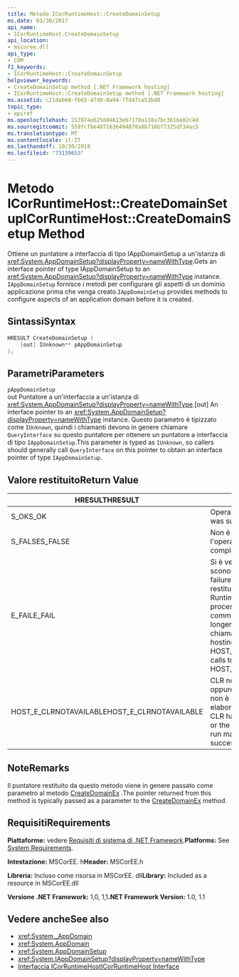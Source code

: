 ```yaml
---
title: Metodo ICorRuntimeHost::CreateDomainSetup
ms.date: 03/30/2017
api_name:
- ICorRuntimeHost.CreateDomainSetup
api_location:
- mscoree.dll
api_type:
- COM
f1_keywords:
- ICorRuntimeHost::CreateDomainSetup
helpviewer_keywords:
- CreateDomainSetup method [.NET Framework hosting]
- ICorRuntimeHost::CreateDomainSetup method [.NET Framework hosting]
ms.assetid: c21dab60-fb65-47d9-8a94-7fd47ca53b48
topic_type:
- apiref
ms.openlocfilehash: 217874e625604613e67170a118a7bc3616e02c4d
ms.sourcegitcommit: 559fcfbe4871636494870a8b716bf7325df34ac5
ms.translationtype: MT
ms.contentlocale: it-IT
ms.lasthandoff: 10/30/2019
ms.locfileid: "73139653"
---
```

# <a name="icorruntimehostcreatedomainsetup-method"></a><span data-ttu-id="17935-102">Metodo ICorRuntimeHost::CreateDomainSetup</span><span class="sxs-lookup"><span data-stu-id="17935-102">ICorRuntimeHost::CreateDomainSetup Method</span></span>
<span data-ttu-id="17935-103">Ottiene un puntatore a interfaccia di tipo IAppDomainSetup a un'istanza di <xref:System.AppDomainSetup?displayProperty=nameWithType>.</span><span class="sxs-lookup"><span data-stu-id="17935-103">Gets an interface pointer of type IAppDomainSetup to an <xref:System.AppDomainSetup?displayProperty=nameWithType> instance.</span></span> <span data-ttu-id="17935-104">`IAppDomainSetup` fornisce i metodi per configurare gli aspetti di un dominio applicazione prima che venga creato.</span><span class="sxs-lookup"><span data-stu-id="17935-104">`IAppDomainSetup` provides methods to configure aspects of an application domain before it is created.</span></span>  
  
## <a name="syntax"></a><span data-ttu-id="17935-105">Sintassi</span><span class="sxs-lookup"><span data-stu-id="17935-105">Syntax</span></span>  
  
```cpp  
HRESULT CreateDomainSetup (  
    [out] IUnknown** pAppDomainSetup  
);  
```  
  
## <a name="parameters"></a><span data-ttu-id="17935-106">Parametri</span><span class="sxs-lookup"><span data-stu-id="17935-106">Parameters</span></span>  
 `pAppDomainSetup`  
 <span data-ttu-id="17935-107">out Puntatore a un'interfaccia a un'istanza di <xref:System.AppDomainSetup?displayProperty=nameWithType>.</span><span class="sxs-lookup"><span data-stu-id="17935-107">[out] An interface pointer to an <xref:System.AppDomainSetup?displayProperty=nameWithType> instance.</span></span> <span data-ttu-id="17935-108">Questo parametro è tipizzato come `IUnknown`, quindi i chiamanti devono in genere chiamare `QueryInterface` su questo puntatore per ottenere un puntatore a interfaccia di tipo `IAppDomainSetup`.</span><span class="sxs-lookup"><span data-stu-id="17935-108">This parameter is typed as `IUnknown`, so callers should generally call `QueryInterface` on this pointer to obtain an interface pointer of type `IAppDomainSetup`.</span></span>  
  
## <a name="return-value"></a><span data-ttu-id="17935-109">Valore restituito</span><span class="sxs-lookup"><span data-stu-id="17935-109">Return Value</span></span>  
  
|<span data-ttu-id="17935-110">HRESULT</span><span class="sxs-lookup"><span data-stu-id="17935-110">HRESULT</span></span>|<span data-ttu-id="17935-111">Descrizione</span><span class="sxs-lookup"><span data-stu-id="17935-111">Description</span></span>|  
|-------------|-----------------|  
|<span data-ttu-id="17935-112">S_OK</span><span class="sxs-lookup"><span data-stu-id="17935-112">S_OK</span></span>|<span data-ttu-id="17935-113">Operazione completata.</span><span class="sxs-lookup"><span data-stu-id="17935-113">The operation was successful.</span></span>|  
|<span data-ttu-id="17935-114">S_FALSE</span><span class="sxs-lookup"><span data-stu-id="17935-114">S_FALSE</span></span>|<span data-ttu-id="17935-115">Non è stato possibile completare l'operazione.</span><span class="sxs-lookup"><span data-stu-id="17935-115">The operation failed to complete.</span></span>|  
|<span data-ttu-id="17935-116">E_FAIL</span><span class="sxs-lookup"><span data-stu-id="17935-116">E_FAIL</span></span>|<span data-ttu-id="17935-117">Si è verificato un errore irreversibile sconosciuto.</span><span class="sxs-lookup"><span data-stu-id="17935-117">An unknown, catastrophic failure occurred.</span></span> <span data-ttu-id="17935-118">Se un metodo restituisce E_FAIL, il Common Language Runtime (CLR) non è più utilizzabile nel processo.</span><span class="sxs-lookup"><span data-stu-id="17935-118">If a method returns E_FAIL, the common language runtime (CLR) is no longer usable in the process.</span></span> <span data-ttu-id="17935-119">Le chiamate successive a qualsiasi API di hosting restituiscono HOST_E_CLRNOTAVAILABLE.</span><span class="sxs-lookup"><span data-stu-id="17935-119">Subsequent calls to any hosting APIs return HOST_E_CLRNOTAVAILABLE.</span></span>|  
|<span data-ttu-id="17935-120">HOST_E_CLRNOTAVAILABLE</span><span class="sxs-lookup"><span data-stu-id="17935-120">HOST_E_CLRNOTAVAILABLE</span></span>|<span data-ttu-id="17935-121">CLR non è stato caricato in un processo oppure CLR si trova in uno stato in cui non è possibile eseguire codice gestito o elaborare la chiamata correttamente.</span><span class="sxs-lookup"><span data-stu-id="17935-121">The CLR has not been loaded into a process, or the CLR is in a state in which it cannot run managed code or process the call successfully.</span></span>|  
  
## <a name="remarks"></a><span data-ttu-id="17935-122">Note</span><span class="sxs-lookup"><span data-stu-id="17935-122">Remarks</span></span>  
 <span data-ttu-id="17935-123">Il puntatore restituito da questo metodo viene in genere passato come parametro al metodo [CreateDomainEx](../../../../docs/framework/unmanaged-api/hosting/icorruntimehost-createdomainex-method.md) .</span><span class="sxs-lookup"><span data-stu-id="17935-123">The pointer returned from this method is typically passed as a parameter to the [CreateDomainEx](../../../../docs/framework/unmanaged-api/hosting/icorruntimehost-createdomainex-method.md) method.</span></span>  
  
## <a name="requirements"></a><span data-ttu-id="17935-124">Requisiti</span><span class="sxs-lookup"><span data-stu-id="17935-124">Requirements</span></span>  
 <span data-ttu-id="17935-125">**Piattaforme:** vedere [Requisiti di sistema di .NET Framework](../../../../docs/framework/get-started/system-requirements.md).</span><span class="sxs-lookup"><span data-stu-id="17935-125">**Platforms:** See [System Requirements](../../../../docs/framework/get-started/system-requirements.md).</span></span>  
  
 <span data-ttu-id="17935-126">**Intestazione:** MSCorEE. h</span><span class="sxs-lookup"><span data-stu-id="17935-126">**Header:** MSCorEE.h</span></span>  
  
 <span data-ttu-id="17935-127">**Libreria:** Incluso come risorsa in MSCorEE. dll</span><span class="sxs-lookup"><span data-stu-id="17935-127">**Library:** Included as a resource in MSCorEE.dll</span></span>  
  
 <span data-ttu-id="17935-128">**Versione .NET Framework:** 1,0, 1,1</span><span class="sxs-lookup"><span data-stu-id="17935-128">**.NET Framework Version:** 1.0, 1.1</span></span>  
  
## <a name="see-also"></a><span data-ttu-id="17935-129">Vedere anche</span><span class="sxs-lookup"><span data-stu-id="17935-129">See also</span></span>

- <xref:System._AppDomain>
- <xref:System.AppDomain>
- <xref:System.AppDomainSetup>
- <xref:System.IAppDomainSetup?displayProperty=nameWithType>
- [<span data-ttu-id="17935-130">Interfaccia ICorRuntimeHost</span><span class="sxs-lookup"><span data-stu-id="17935-130">ICorRuntimeHost Interface</span></span>](../../../../docs/framework/unmanaged-api/hosting/icorruntimehost-interface.md)
